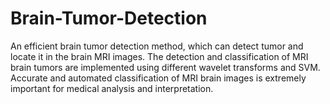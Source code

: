 # Brain-Tumor-Detection
An efficient brain tumor detection method, which can detect tumor and locate it in the brain MRI images. The detection and classification of MRI brain tumors are implemented using different wavelet transforms and SVM.  Accurate and automated classification of MRI brain images is extremely important for medical analysis and interpretation.
